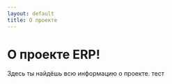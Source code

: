 ```yaml
---
layout: default
title: О проекте
---
```


# О проекте ERP!
Здесь ты найдёшь всю информацию о проекте.
тест
